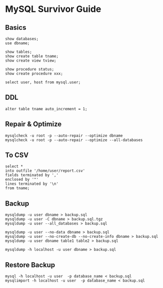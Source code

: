 # MySQL Survivor Guide

## Basics
```shell
show databases;
use dbname;

show tables;
show create table tname;
show create view tview;

show procedure status;
show create procedure xxx;

select user, host from mysql.user;
```

## DDL
```shell
alter table tname auto_increment = 1;
```

## Repair & Optimize
```shell
mysqlcheck -u root -p --auto-repair --optimize dbname
mysqlcheck -u root -p --auto-repair --optimize --all-databases
```

## To CSV
```shell
select * 
into outfile '/home/user/report.csv' 
fields terminated by ',' 
enclosed by '"'
lines terminated by '\n'
from tname;
```

## Backup
```
mysqldump -u user dbname > backup.sql
mysqldump -u user -C dbname > backup.sql.tgz
mysqldump -u user --all_databases > backup.sql

mysqldump -u user --no-data dbname > backup.sql
mysqldump -u user --no-create-db --no-create-info dbname > backup.sql
mysqldump -u user dbname table1 table2 > backup.sql

mysqldump -h localhost -u user dbname > backup.sql
```

## Restore Backup
```shell
mysql -h localhost -u user  -p database_name < backup.sql
mysqlimport -h localhost -u user  -p database_name < backup.sql
```
